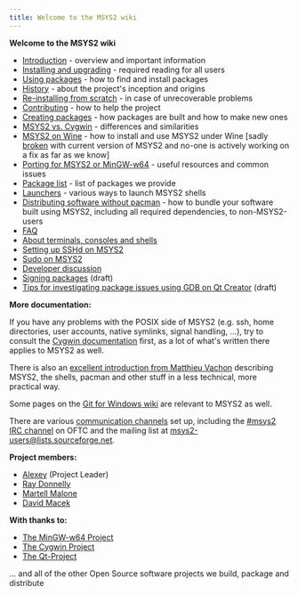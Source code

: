 ```yaml
---
title: Welcome to the MSYS2 wiki
---
```

**Welcome to the MSYS2 wiki**

- [Introduction](MSYS2-introduction.md) - overview and important information
- [Installing and upgrading](MSYS2-installation.md) - required reading for all users
- [Using packages](Using-packages.md) - how to find and install packages
- [History](History.md) - about the project's inception and origins
- [Re-installing from scratch](MSYS2-reinstallation.md) - in case of unrecoverable problems
- [Contributing](Contributing-to-MSYS2.md) - how to help the project
- [Creating packages](Creating-Packages.md) - how packages are built and how to make new ones
- [MSYS2 vs. Cygwin](How-does-MSYS2-differ-from-Cygwin.md) - differences and similarities
- [MSYS2 on Wine](https://github.com/TeaCI/tea-ci/wiki/Msys2-on-Wine) - how to install and use MSYS2 under Wine [sadly [broken](https://github.com/Alexpux/MSYS2-packages/issues/682) with current version of MSYS2 and no-one is actively working on a fix as far as we know]
- [Porting for MSYS2 or MinGW-w64](Porting.md) - useful resources and common issues
- [Package list](Packages.md) - list of packages we provide
- [Launchers](Launchers.md) - various ways to launch MSYS2 shells
- [Distributing software without pacman](Distributing.md) - how to bundle your software built using MSYS2, including all required dependencies, to non-MSYS2-users
- [FAQ](FAQ.md)
- [About terminals, consoles and shells](Terminals.md)
- [Setting up SSHd on MSYS2](Setting-up-SSHd.md)
- [Sudo on MSYS2](Sudo.md)
- [Developer discussion](Devtopics.md)
- [Signing packages](Signing-packages.md) (draft)
- [Tips for investigating package issues using GDB on Qt Creator](GDB-qtcreator.md) (draft)

**More documentation:**

If you have any problems with the POSIX side of MSYS2 (e.g. ssh, home directories, user accounts, native symlinks, signal handling, ...), try to consult the [Cygwin documentation](https://cygwin.com/docs.html) first, as a lot of what's written there applies to MSYS2 as well.

There is also an [excellent introduction from Matthieu Vachon](https://sourceforge.net/p/msys2/discussion/general/thread/dcf8f4d3/#8473/588e) describing MSYS2, the shells, pacman and other stuff in a less technical, more practical way.

Some pages on the [Git for Windows wiki](https://github.com/git-for-windows/git/wiki) are relevant to MSYS2 as well.

There are various [communication channels](https://www.msys2.org/#support-or-contact) set up, including the [#msys2 IRC channel](irc://irc.oftc.net:6667/msys2) on OFTC and the mailing list at msys2-users@lists.sourceforge.net.

**Project members:**

- [Alexey](https://github.com/alexpux) (Project Leader)
- [Ray Donnelly](https://github.com/mingwandroid)
- [Martell Malone](https://github.com/martell)
- [David Macek](https://github.com/elieux)

**With thanks to:**

- [The MinGW-w64 Project](http://mingw-w64.sourceforge.net/)
- [The Cygwin Project](https://www.cygwin.com/)
- [The Qt-Project](http://qt-project.org/)

... and all of the other Open Source software projects we build, package and distribute
